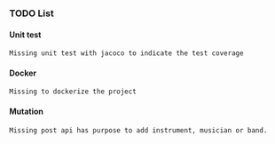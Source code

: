 ### TODO List

#### Unit test
    Missing unit test with jacoco to indicate the test coverage

#### Docker
    Missing to dockerize the project 

#### Mutation
    Missing post api has purpose to add instrument, musician or band.


